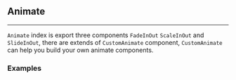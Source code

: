 ## Animate

----

`Animate` index is export three components `FadeInOut` `ScaleInOut` and `SlideInOut`, there are extends of `CustomAnimate` component, `CustomAnimate` can help you build your own animate components.

### Examples
